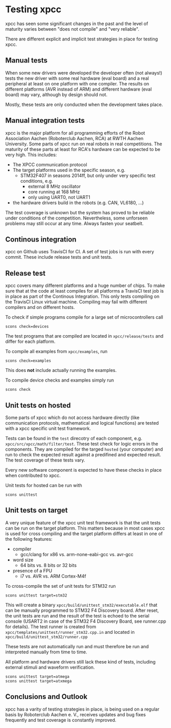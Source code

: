 # Testing xpcc

xpcc has seen some significant changes in the past and the level of
maturity varies between "does not compile" and "very reliable".

There are different explicit and implicit test strategies in place for
testing xpcc.

## Manual tests

When some new drivers were developed the developer often (not always!) tests the new driver with some real hardware (eval board) and a real peripheral at least on one platform with one compiler. The results on different platforms (AVR instead of ARM) and different hardware (eval board) may vary, although by design should not.

Mostly, these tests are only conducted when the development takes place.

## Manual integration tests

xpcc is the major platform for all programming efforts of the Robot Association Aachen (Roboterclub Aachen, RCA) at RWTH Aachen University. Some parts of xpcc run on real robots in real competitions. The maturity of these parts at least for RCA's hardware can be expected to be very high. This includes:

- The XPCC communication protocol
- The target platforms used in the specific season, e.g.
  - STM32F407 in seasons 2014ff, but only under very specific test conditions, e.g.
    - external 8 MHz oscillator
    - core running at 168 MHz
    - only using UART0, not UART1
- the hardware drivers build in the robots (e.g. CAN, VL6180, ...)

The test coverage is unknown but the system has proved to be reliable under conditions of the competition. Nevertheless, some unforseen problems may still occur at any time. Always fasten your seatbelt.

## Continous integration

xpcc on Github uses TravisCI for CI. A set of test jobs is run with every commit. These include release tests and unit tests.

## Release test

xpcc covers many different platforms and a huge number of chips. To make sure that at the code at least compiles for all platforms a TravisCI test job is in place as part of the Continous Integration. This only tests compiling on the TravisCI Linux virtual machine. Compiling may fail with different compilers and on different hosts.

To check if simple programs compile for a large set of microcontrollers call

	scons check=devices

The test programs that are compiled are located in `xpcc/release/tests` and differ for each platform.

To compile all examples from `xpcc/examples`, run

	scons check=examples

This does **not** include actually running the examples.

To compile device checks and examples simply run

	scons check

## Unit tests on hosted

Some parts of xpcc which do not access hardware directly (like communication protocols, mathematical and logical functions) are tested with a xpcc specific unit test framework.

Tests can be found in the `test` direcotry of each component, e.g. `xpcc/src/xpcc/math/filter/test`. These test check for logic errors in the components. They are compiled for the targed `hosted` (your computer) and run to check the expected result against a predifined and expected result. The test coverage of these tests vary.

Every new software component is expected to have these checks in place when contributed to xpcc.

Unit tests for hosted can be run with

	scons unittest

## Unit tests on target

A very unique feature of the xpcc unit test framework is that the unit tests can be run on the target platform. This matters because in most cases xpcc is used for cross compiling and the target platform differs at least in one of the following features:

- compiler
  - gcc/clang for x86 vs. arm-none-eabi-gcc vs. avr-gcc
- word size
  - 64 bits vs. 8 bits or 32 bits
- presence of a FPU
  - i7 vs. AVR vs. ARM Cortex-M4f

To cross-compile the set of unit tests for STM32 run

	scons unittest target=stm32

This will create a binary `xpcc/build/unittest_stm32/executable.elf` that can be manually programmed to STM32 F4 Discovery board. After reset, the unit tests are run and the result of the test is echoed to the serial console (USART2 in case of the STM32 F4 Discovery Board, see runner.cpp for details). The test runner is created from `xpcc/templates/unittest/runner_stm32.cpp.in` and located in `xpcc/build/unittest_stm32/runner.cpp`

These tests are not automatically run and must therefore be run and interpreted manually from time to time.

All platform and hardware drivers still lack these kind of tests, including external stimuli and waveform verification.

	scons unittest target=atmega
	scons unittest target=atxmega

## Conclusions and Outlook

xpcc has a varity of testing strategies in place, is being used on a regular basis by Roboterclub Aachen e. V., receives updates and bug fixes frequently and test coverage is constantly improved.

